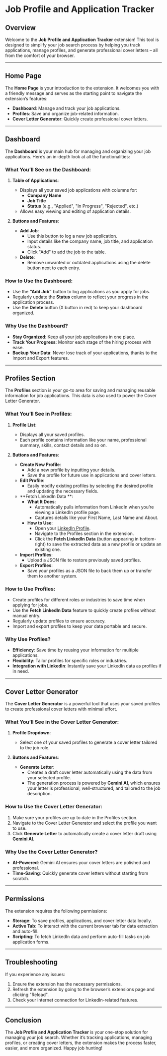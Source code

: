 # Job Profile and Application Tracker

## Overview
Welcome to the **Job Profile and Application Tracker** extension! This tool is designed to simplify your job search process by helping you track applications, manage profiles, and generate professional cover letters – all from the comfort of your browser.

---

## Home Page
The **Home Page** is your introduction to the extension. It welcomes you with a friendly message and serves as the starting point to navigate the extension’s features:
- **Dashboard**: Manage and track your job applications.
- **Profiles**: Save and organize job-related information.
- **Cover Letter Generator**: Quickly create professional cover letters.

---

## Dashboard
The **Dashboard** is your main hub for managing and organizing your job applications. Here’s an in-depth look at all the functionalities:

### What You’ll See on the Dashboard:
1. **Table of Applications**:
   - Displays all your saved job applications with columns for:
     - **Company Name**
     - **Job Title**
     - **Status** (e.g., "Applied", "In Progress", "Rejected", etc.)
   - Allows easy viewing and editing of application details.

2. **Buttons and Features**:
   - **Add Job**:
     - Use this button to log a new job application.
     - Input details like the company name, job title, and application status.
     - Click "Add" to add the job to the table.
   - **Delete**:
     - Remove unwanted or outdated applications using the delete button next to each entry.
  
### How to Use the Dashboard:
- Use the **"Add Job"** button to log applications as you apply for jobs.
- Regularly update the **Status** column to reflect your progress in the application process.
- Use the **Delete** button (X button in red) to keep your dashboard organized.

### Why Use the Dashboard?
- **Stay Organized**: Keep all your job applications in one place.
- **Track Your Progress**: Monitor each stage of the hiring process with ease.
- **Backup Your Data**: Never lose track of your applications, thanks to the Import and Export features.

---

## Profiles Section
The **Profiles** section is your go-to area for saving and managing reusable information for job applications. This data is also used to power the Cover Letter Generator.

### What You’ll See in Profiles:
1. **Profile List**:
   - Displays all your saved profiles.
   - Each profile contains information like your name, professional summary, skills, contact details and so on.

2. **Buttons and Features**:
   - **Create New Profile**:
     - Add a new profile by inputting your details.
     - Save the profile for future use in applications and cover letters.
   - **Edit Profile**:
     - Easily modify existing profiles by selecting the desired profile and updating the necessary fields.
   - **Fetch LinkedIn Data **:
     - **What It Does**:
       - Automatically pulls information from LinkedIn when you’re viewing a LinkedIn profile page.
       - Captures details like your First Name, Last Name and About.
     - **How to Use**:
       - Open your [LinkedIn Profile](https://www.linkedin.com/in).
       - Navigate to the Profiles section in the extension.
       - Click the **Fetch LinkedIn Data** (button appearing in bottom-right) to save the extracted data as a new profile or update an existing one.
   - **Import Profiles**:
     - Upload a JSON file to restore previously saved profiles.
   - **Export Profiles**:
     - Save your profiles as a JSON file to back them up or transfer them to another system.

### How to Use Profiles:
- Create profiles for different roles or industries to save time when applying for jobs.
- Use the **Fetch LinkedIn Data** feature to quickly create profiles without manual entry.
- Regularly update profiles to ensure accuracy.
- Import and export profiles to keep your data portable and secure.

### Why Use Profiles?
- **Efficiency**: Save time by reusing your information for multiple applications.
- **Flexibility**: Tailor profiles for specific roles or industries.
- **Integration with LinkedIn**: Instantly save your LinkedIn data as profiles if in need.

---

## Cover Letter Generator
The **Cover Letter Generator** is a powerful tool that uses your saved profiles to create professional cover letters with minimal effort.

### What You’ll See in the Cover Letter Generator:
1. **Profile Dropdown**:
   - Select one of your saved profiles to generate a cover letter tailored to the job role.

2. **Buttons and Features**:
   - **Generate Letter**:
     - Creates a draft cover letter automatically using the data from your selected profile.
     - The generation process is powered by **Gemini AI**, which ensures your letter is professional, well-structured, and tailored to the job description.
  
  ### How to Use the Cover Letter Generator:
1. Make sure your profiles are up to date in the Profiles section.
2. Navigate to the Cover Letter Generator and select the profile you want to use.
3. Click **Generate Letter** to automatically create a cover letter draft using **Gemini AI**.

### Why Use the Cover Letter Generator?
- **AI-Powered**: Gemini AI ensures your cover letters are polished and professional.
- **Time-Saving**: Quickly generate cover letters without starting from scratch.
---

## Permissions
The extension requires the following permissions:
- **Storage**: To save profiles, applications, and cover letter data locally.
- **Active Tab**: To interact with the current browser tab for data extraction and auto-fill.
- **Scripting**: To fetch LinkedIn data and perform auto-fill tasks on job application forms.

---

## Troubleshooting
If you experience any issues:
1. Ensure the extension has the necessary permissions.
2. Refresh the extension by going to the browser’s extensions page and clicking "Reload".
3. Check your internet connection for LinkedIn-related features.

---

## Conclusion
The **Job Profile and Application Tracker** is your one-stop solution for managing your job search. Whether it’s tracking applications, managing profiles, or creating cover letters, the extension makes the process faster, easier, and more organized. Happy job hunting!

